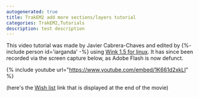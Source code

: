 ```yaml
---
autogenerated: true
title: TrakEM2 add more sections/layers tutorial
categories: TrakEM2,Tutorials
description: test description
---
```


This video tutorial was made by Javier Cabrera-Chaves and edited by {%- include person id='iarganda' -%} using [Wink 1.5 for linux](http://www.debugmode.com/wink/). It has since been recorded via the screen capture below, as Adobe Flash is now defunct.

{% include youtube url="https://www.youtube.com/embed/1K661d2xkLI" %}

(here's the [Wish list](/develop/wish-list) link that is displayed at the end of the movie)
